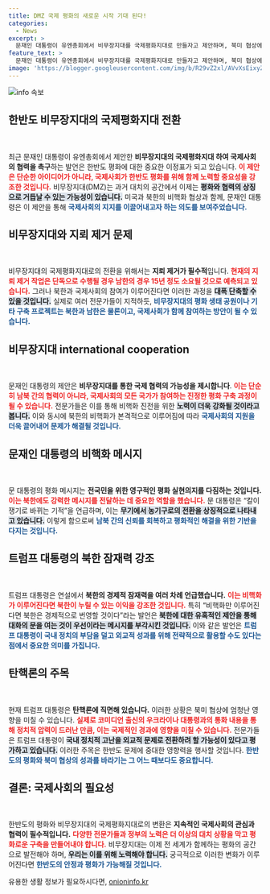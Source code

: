 ```yaml
---
title: DMZ 국제 평화의 새로운 시작 기대 된다!
categories:
  - News
excerpt: >
  문재인 대통령이 유엔총회에서 비무장지대를 국제평화지대로 만들자고 제안하며, 북미 협상에 기대감을 드러냈지만, 트럼프 대통령의 탄핵 위기와 미세한 정치적 변수로 인해 협상 전망이 불투명해 보인다.
feature_text: >
  문재인 대통령이 유엔총회에서 비무장지대를 국제평화지대로 만들자고 제안하며, 북미 협상에 기대감을 드러냈지만, 트럼프 대통령의 탄핵 위기와 미세한 정치적 변수로 인해 협상 전망이 불투명해 보인다.
image: 'https://blogger.googleusercontent.com/img/b/R29vZ2xl/AVvXsEixyZcFfHzMRdzZMjFBmAUKJYCLCGyLL1o632UiGVXcaFdKo_bkvkuCioo0uUKlGfBVcT3P84aROyZIXSBEx3Aw5nCQ3pTgDom1WDC4m8eifvWiAmWEEVb4x6G_l8C0QH225ldMjyaFvpxGEBGNO37VmDTDMHGhJPq73UglMfDca1-0aw/s1600/blogspot.png'
---
```


<p><img src="https://blogger.googleusercontent.com/img/b/R29vZ2xl/AVvXsEixyZcFfHzMRdzZMjFBmAUKJYCLCGyLL1o632UiGVXcaFdKo_bkvkuCioo0uUKlGfBVcT3P84aROyZIXSBEx3Aw5nCQ3pTgDom1WDC4m8eifvWiAmWEEVb4x6G_l8C0QH225ldMjyaFvpxGEBGNO37VmDTDMHGhJPq73UglMfDca1-0aw/s1600/blogspot.png" alt="info 속보" /></p>

<h2 data-ke-size="size26">한반도 비무장지대의 국제평화지대 전환</h2>

<p data-ke-size="size16">&nbsp;</p>  

<p>최근 문재인 대통령이 유엔총회에서 제안한 <b>비무장지대의 국제평화지대 하여 국제사회의 협력을 촉구</b>하는 발언은 한반도 평화에 대한 중요한 이정표가 되고 있습니다. <b><span style="color: #ee2323;">이 제안은 단순한 아이디어가 아니라, 국제사회가 한반도 평화를 위해 함께 노력할 중요성을 강조한 것입니다.</span></b> 비무장지대(DMZ)는 과거 대치의 공간에서 이제는 <b><span style="background-color: #21538527;">평화와 협력의 상징으로 거듭날 수 있는 가능성이 있습니다.</span></b> 미국과 북한의 비핵화 협상과 함께, 문재인 대통령은 이 제안을 통해 <b><span style="color: #1a5490;">국제사회의 지지를 이끌어내고자 하는 의도를 보여주었습니다.</span></b></p>

<h2 data-ke-size="size26">비무장지대와 지뢰 제거 문제</h2>

<p data-ke-size="size16">&nbsp;</p>  

<p>비무장지대의 국제평화지대로의 전환을 위해서는 <b>지뢰 제거가 필수적</b>입니다. <b><span style="color: #ee2323;">현재의 지뢰 제거 작업은 단독으로 수행될 경우 남한의 경우 15년 정도 소요될 것으로 예측되고 있습니다.</span></b> 그러나 북한과 국제사회의 참여가 이루어진다면 이러한 과정을 <b><span style="background-color: #21538527;">대폭 단축할 수 있을 것입니다.</span></b> 실제로 여러 전문가들이 지적하듯, <b><span style="color: #1a5490;">비무장지대의 평화 생태 공원이나 기타 구축 프로젝트는 북한과 남한은 물론이고, 국제사회가 함께 참여하는 방안이 될 수 있습니다.</span></b></p>

<h2 data-ke-size="size26">비무장지대 international cooperation</h2>

<p data-ke-size="size16">&nbsp;</p>  

<p>문재인 대통령의 제안은 <b>비무장지대를 통한 국제 협력의 가능성을 제시합니다</b>. <b><span style="color: #ee2323;">이는 단순히 남북 간의 협력이 아니라, 국제사회의 모든 국가가 참여하는 진정한 평화 구축 과정이 될 수 있습니다.</span></b> 전문가들은 이를 통해 비핵화 진전을 위한 <b><span style="background-color: #21538527;">노력이 더욱 강화될 것이라고 봅니다.</span></b> 이와 동시에 북한의 비핵화가 본격적으로 이루어짐에 따라 <b><span style="color: #1a5490;">국제사회의 지원을 더욱 끌어내어 문제가 해결될 것입니다.</span></b></p>

<h2 data-ke-size="size26">문재인 대통령의 비핵화 메시지</h2>

<p data-ke-size="size16">&nbsp;</p>  

<p>문 대통령의 평화 메시지는 <b>전국민을 위한 영구적인 평화 실현의지를 다짐하는 것입니다.</b> <b><span style="color: #ee2323;">이는 북한에도 강력한 메시지를 전달하는 데 중요한 역할을 했습니다.</span></b> 문 대통령은 “칼이 쟁기로 바뀌는 기적”을 언급하며, 이는 <b><span style="background-color: #21538527;">무기에서 농기구로의 전환을 상징적으로 나타내고 있습니다.</span></b> 이렇게 함으로써 <b><span style="color: #1a5490;">남북 간의 신뢰를 회복하고 평화적인 해결을 위한 기반을 다지는 것입니다.</span></b></p>

<h2 data-ke-size="size26">트럼프 대통령의 북한 잠재력 강조</h2>

<p data-ke-size="size16">&nbsp;</p>  

<p>트럼프 대통령은 연설에서 <b>북한의 경제적 잠재력을 여러 차례 언급했습니다.</b> <b><span style="color: #ee2323;">이는 비핵화가 이루어진다면 북한이 누릴 수 있는 이익을 강조한 것입니다.</span></b> 특히 “비핵화만 이루어진다면 북한은 경제적으로 번영할 것이다”라는 발언은 <b><span style="background-color: #21538527;">북한에 대한 유혹적인 제안을 통해 대화의 문을 여는 것이 우선이라는 메시지를 부각시킨 것입니다.</span></b> 이와 같은 발언은 <b><span style="color: #1a5490;">트럼프 대통령이 국내 정치의 부담을 덜고 외교적 성과를 위해 전략적으로 활용할 수도 있다는 점에서 중요한 의미를 가집니다.</span></b></p>

<h2 data-ke-size="size26">탄핵론의 주목</h2>

<p data-ke-size="size16">&nbsp;</p>  

<p>현재 트럼프 대통령은 <b>탄핵론에 직면해 있습니다.</b> 이러한 상황은 북미 협상에 엄청난 영향을 미칠 수 있습니다. <b><span style="color: #ee2323;">실제로 코미디언 출신의 우크라이나 대통령과의 통화 내용을 통해 정치적 압력이 드러난 만큼, 이는 국제적인 경과에 영향을 미칠 수 있습니다.</span></b> 전문가들은 트럼프 대통령이 <b><span style="background-color: #21538527;">국내 정치적 고난을 외교적 문제로 전환하려 할 가능성이 있다고 평가하고 있습니다.</span></b> 이러한 주목은 한반도 문제에 중대한 영향력을 행사할 것입니다. <b><span style="color: #1a5490;">한반도의 평화와 북미 협상의 성과를 바라기는 그 어느 때보다도 중요합니다.</span></b></p>

<h2 data-ke-size="size26">결론: 국제사회의 필요성</h2>

<p data-ke-size="size16">&nbsp;</p>  

<p>한반도의 평화와 비무장지대의 국제평화지대로의 변환은 <b>지속적인 국제사회의 관심과 협력이 필수적입니다.</b> <b><span style="color: #ee2323;">다양한 전문가들과 정부의 노력은 더 이상의 대치 상황을 막고 평화로운 구축을 만들어내야 합니다.</span></b> 비무장지대는 이제 전 세계가 함께하는 평화의 공간으로 발전해야 하며, <b><span style="background-color: #21538527;">우리는 이를 위해 노력해야 합니다.</span></b> 궁극적으로 이러한 변화가 이루어진다면 <b><span style="color: #1a5490;">한반도의 안정과 평화가 가능해질 것입니다.</span></b></p>
유용한 생활 정보가 필요하시다면, <a href="https://onioninfo.kr" rel="dofollow">onioninfo.kr</a>



